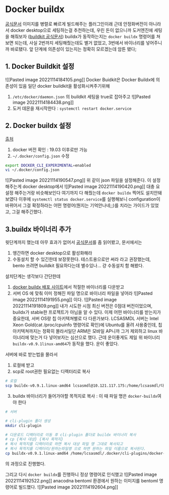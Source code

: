 # Docker buildx
[공식문서](https://docs.docker.com/build/buildx/install/)
이미지를 병렬로 빠르게 빌드해주는 플러그인이래
근데 안정화버전이 아니라서 docker desktop으로 세팅하는걸 추천하는데, 우린 돈이 없으니까 도커엔진에 세팅을 해줘보자 ([buildkit 공식문서](https://docs.docker.com/build/buildkit/))
buildx가 동작하는지는 `docker buildx` 명령어를 쳐보면 되는데, 사실 2번까지 세팅해줬는데도 별거 없었고, 3번에서 바이너리를 넣어주니까 바로됐다. 앞 단계에 의존성이 있는지는 정확히 모르겠는데 암튼 됐다;
## 1. Docker Buildkit 설정
![[Pasted image 20221114184105.png]]
Docker Buidkit은 Docker Buildx에 의존성이 있음
일단 docker buildkit을 활성화시켜주기위해
1. `/etc/docker/daemon.json` 의 buildkit 세팅을 true로 잡아주고
   ![[Pasted image 20221114184438.png]]
2. 도커 데몬을 재시작한다 : `systemctl restart docker.service`

## 2. Docker buildx 설정
[출처](https://80000coding.oopy.io/54dc871d-30c9-46cb-b609-2e8831541b5e)
1. docker 버전 확인 : 19.03 이후로만 가능
2. `~/.docker/config.json`  수정
```bash
export DOCKER_CLI_EXPERIMENTAL=enabled 
vi ~/.docker/config.json
```
![[Pasted image 20221114190547.png]]
위 같이 json 파일을 설정해준다.
이 설정 해주는게 docker desktop에서 
![[Pasted image 20221114190420.png]]
대충 요 설정 해주는거랑 비슷해보인다
여기까지 다 해줬는데 `docker buildx` 찍어도 설치안돼보였다
이후에 `systemctl status docker.service`를 실행해보니 configuration이 바뀌어서 그걸 확정하라는 어떤 명령어(뭔지는 기억안나네;;)를 치라는 가이드가 있었고, 그걸 해주긴했다.

## 3.buildx 바이너리 추가
윗단계까지 했는데 아무 효과가 없어서 [공식문서](https://docs.docker.com/build/buildx/install/#linux-packages)를 좀 읽어봤고, 문서에서는
1. 엥간하면 docker desktop으로 활성화해라
2. 수동설치 할 수 있긴한데 보장못한다. 테스트용으로만 써라
라고 권장했는데, bento 쓰려면 buildkit 필요하다는데 별수있나... 걍 수동설치 함 해봤다.

설치단계는 생각보다 간단한데
1. [docker buildx 배포 사이트](https://github.com/docker/buildx/releases)에서 적절한 바이너리를 다운받고
2. 서버 OS 에 맞춰 이미 정해진 파일 명으로 바이너리 파일을 넣어라
![[Pasted image 20221114191955.png]]
이다.
![[Pasted image 20221114191809.png]]
내가 시도한 시점 최신 버전은 0점대 버전이었으며, buildx가 stable한 프로젝트가 아님을 알 수 있다.
이제 어떤 바이너리를 받는지가 중요한데, 서버 OS랑 칩 아키텍쳐별로 다 다른가보다.
LCSASMDL 서버는 Intel Xeon Gold(cat /proc/cpuinfo 명령어로 확인)에 Ubuntu를 올려 사용중인데, 칩 아키텍쳐까지는 정확히 몰라서일단 ARM은 모바일 AP니까 그거 제외하고 linux 바이너리에 맞는거 다 넣어보자는 심산으로 했다.
근데 운이좋게도 제일 위 바이너리 `buildx-v0.9.1linux-amd64`가 동작을 했다. 운이 좋았다.

서버에 바로 받는법을 몰라서
1. 로컬에 받고
2. scp로 root권한 필요없는 디렉터리로 복사
```bash
# 로컬
scp buildx-v0.9.1.linux-amd64 lcsasmdl@10.121.117.175:/home/lcsasmdl/다운로드
```
3. buildx 바이너리가 들어가야할 목적지로 복사 : 이 때 파일 명은 `docker-buildx`여야 한다
```bash
# 서버

# cli-plugin 폴더 생성
mkdir cli-plugin

# 다운로드 디렉터리로 이동 후 cli-plugin 폴더로 buildx 바이너리 복사
# cp {복사 대상} {복사 목적지}
# 복사 목적지를 디렉터리로 하면 복사 대상 파일 명 그대로 복사되고
# 복사 목적지를 디렉터리/원하는파일명 으로 하면 원하는 파일 이름으로 복사된다.
cp buildx-v0.9.1.linux-amd64 /home/lcsasmdl/.docker/cli-plugins/docker-buildx
```

의 과정으로 진행했다. 

그리고 다시 `docker buildx`를 진행하니 정상 명령어로 인식했고
![[Pasted image 20221114192522.png]]
anacodna bentoml 환경에서 원하는 이미지를 bentoml 명령어로 빌드했다.
![[Pasted image 20221114192604.png]]